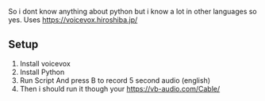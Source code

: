 So i dont know anything about python but i know a lot in other languages so yes.
Uses https://voicevox.hiroshiba.jp/

## Setup
1. Install voicevox
2. Install Python
3. Run Script And press B to record 5 second audio (english)
4. Then i should run it though your https://vb-audio.com/Cable/
